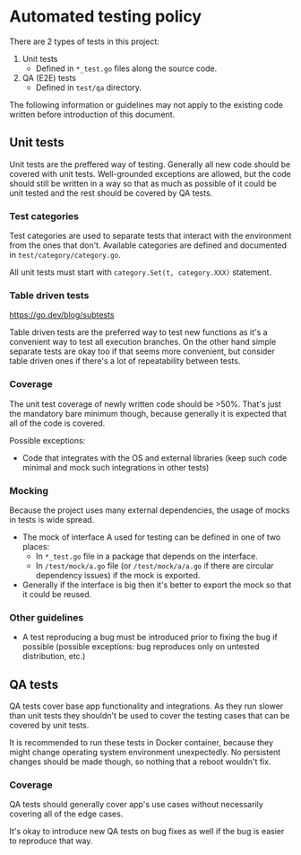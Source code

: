 # Automated testing policy

There are 2 types of tests in this project:
1. Unit tests
    * Defined in `*_test.go` files along the source code.
1. QA (E2E) tests
    * Defined in `test/qa` directory.

The following information or guidelines may not apply to the existing code written before introduction of this document.

## Unit tests

Unit tests are the preffered way of testing. Generally all new code should be covered with unit tests. Well-grounded exceptions are allowed, but the code should still be written in a way so that as much as possible of it could be unit tested and the rest should be covered by QA tests.

### Test categories

Test categories are used to separate tests that interact with the environment from the ones that don't. Available categories are defined and documented in `test/category/category.go`.

All unit tests must start with `category.Set(t, category.XXX)` statement.  

### Table driven tests

https://go.dev/blog/subtests

Table driven tests are the preferred way to test new functions as it's a convenient way to test all execution branches. On the other hand simple separate tests are okay too if that seems more convenient, but consider table driven ones if there's a lot of repeatability between tests.

### Coverage

The unit test coverage of newly written code should be >50%. That's just the mandatory bare minimum though, because generally it is expected that all of the code is covered. 

Possible exceptions:
* Code that integrates with the OS and external libraries (keep such code minimal and mock such integrations in other tests)

### Mocking

Because the project uses many external dependencies, the usage of mocks in tests is wide spread. 

* The mock of interface A used for testing can be defined in one of two places:
  * In `*_test.go` file in a package that depends on the interface.
  * In `/test/mock/a.go` file (or `/test/mock/a/a.go` if there are circular dependency issues) if the mock is exported.
* Generally if the interface is big then it's better to export the mock so that it could be reused.

### Other guidelines

* A test reproducing a bug must be introduced prior to fixing the bug if possible (possible exceptions: bug reproduces only on untested distribution, etc.)

## QA tests

QA tests cover base app functionality and integrations. As they run slower than unit tests they shouldn't be used to cover the testing cases that can be covered by unit tests.

It is recommended to run these tests in Docker container, because they might change operating system environment unexpectedly. No persistent changes should be made though, so nothing that a reboot wouldn't fix.

### Coverage

QA tests should generally cover app's use cases without necessarily covering all of the edge cases.

It's okay to introduce new QA tests on bug fixes as well if the bug is easier to reproduce that way.
